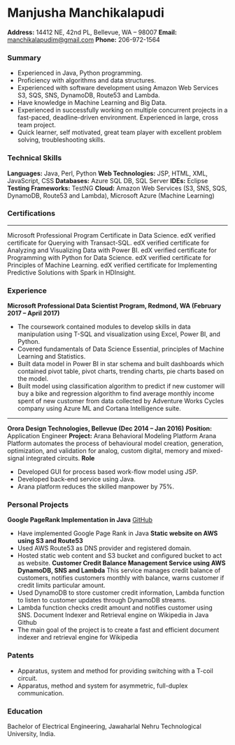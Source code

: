 # Manjusha Manchikalapudi
**Address:** 14412 NE, 42nd PL, Bellevue, WA – 98007
**Email:** manchikalapudim@gmail.com
**Phone:** 206-972-1564

### Summary
* Experienced in Java, Python programming.
*	Proficiency with algorithms and data structures.
*	Experienced with software development using Amazon Web Services S3, SQS, SNS, DynamoDB, Route53 and Lambda.
*	Have knowledge in Machine Learning and Big Data.
*	Experienced in successfully working on multiple concurrent projects in a fast-paced, deadline-driven environment. Experienced in large, cross team project.
*	Quick learner, self motivated, great team player with excellent problem solving, troubleshooting skills.
### Technical Skills
**Languages:** Java, Perl, Python
**Web Technologies:** JSP, HTML, XML, JavaScript, CSS
**Databases:** Azure SQL DB, SQL Server
**IDEs:** Eclipse
**Testing Frameworks:** TestNG
**Cloud:** Amazon Web Services (S3, SNS, SQS, DynamoDB, Route53 and Lambda), Microsoft Azure (Machine Learning)

### Certifications
------------
 Microsoft Professional Program Certificate in Data Science.
 edX verified certificate for Querying with Transact-SQL.
 edX verified certificate for Analyzing and Visualizing Data with Power BI.
 edX verified certificate for Programming with Python for Data Science.
 edX verified certificate for Principles of Machine Learning.
 edX verified certificate for Implementing Predictive Solutions with Spark in HDInsight.
### Experience
**Microsoft Professional Data Scientist Program, Redmond, WA (February 2017 – April 2017)**
*	The coursework contained modules to develop skills in data manipulation using T-SQL and visualization using Excel, Power BI, and Python.
*	Covered fundamentals of Data Science Essential, principles of Machine Learning and Statistics.
*	Built data model in Power BI in star schema and built dashboards which contained pivot table, pivot charts, trending charts, pie charts based on the model.
*	Built model using classification algorithm to predict if new customer will buy a bike and regression algorithm to find average monthly income spent of new customer from data collected by Adventure Works Cycles company using Azure ML and Cortana Intelligence suite.
---------------------------------------
**Orora Design Technologies, Bellevue (Dec 2014 – Jan 2016)**
**Position:** Application Engineer
**Project:** Arana Behavioral Modeling Platform
Arana Platform automates the process of behavioural model creation, generation, optimization, and validation for analog, custom digital, memory and mixed-signal integrated circuits.
**Role**
*	Developed GUI for process based work-flow model using JSP.
*	Developed back-end service using Java.
*	Arana platform reduces the skilled manpower by 75%.
### Personal Projects
**Google PageRank Implementation in Java** [GitHub](https://github.com/mamanjusha/PageRank)
*	Have implemented Google Page Rank in Java
**Static website on AWS using S3 and Route53**
*	Used AWS Route53 as DNS provider and registered domain.
*	Hosted static web content and S3 bucket and configured bucket to act as website.
**Customer Credit Balance Management Service using AWS DynamoDB, SNS and Lambda**
This service manages credit balance of customers, notifies customers monthly with balance, warns customer if credit limits particular amount.
*	Used DynamoDB to store customer credit information, Lambda function to listen to customer updates through DynamoDB streams.
*	Lambda function checks credit amount and notifies customer using SNS.
Document Indexer and Retrieval engine on Wikipedia in Java Github
*	The main goal of the project is to create a fast and efficient document indexer and retrieval engine for Wikipedia
### Patents
* Apparatus, system and method for providing switching with a T-coil circuit.
* Apparatus, method and system for asymmetric, full-duplex communication.
### Education
Bachelor of Electrical Engineering, Jawaharlal Nehru Technological University, India.

